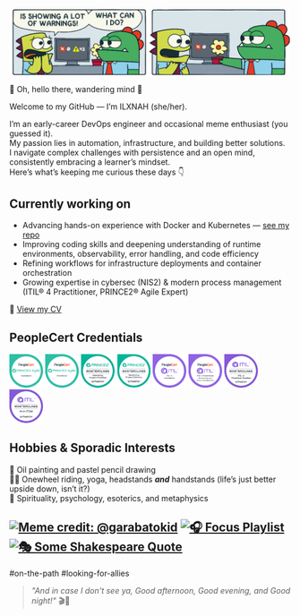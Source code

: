 <img src="error_meme.png" width="501px" />



👋 Oh, hello there, wandering mind 🌱

Welcome to my GitHub — I’m ILXNAH (she/her).


I’m an early-career DevOps engineer and occasional meme enthusiast (you guessed it).  
My passion lies in automation, infrastructure, and building better solutions.  
I navigate complex challenges with persistence and an open mind, consistently embracing a learner’s mindset.  
Here’s what’s keeping me curious these days 👇

## Currently working on
- Advancing hands-on experience with Docker and Kubernetes — [see my repo](https://github.com/ILXNAH/docker-and-k8s)
- Improving coding skills and deepening understanding of runtime environments, observability, error handling, and code efficiency
- Refining workflows for infrastructure deployments and container orchestration
- Growing expertise in cybersec (NIS2) & modern process management (ITIL® 4 Practitioner, PRINCE2® Agile Expert)

📄 [View my CV](https://ilxnah.github.io/cv/ilona-louckova.pdf)

## PeopleCert Credentials

<div align="left">
  <img src="peoplecert-badges/prince2-agile-foundation.png" width="60px" alt="PRINCE2 Agile Foundation" title="PRINCE2 Agile Foundation" />
  <img src="peoplecert-badges/prince2-agile-practitioner.png" width="60px" alt="PRINCE2 Agile Practitioner" title="PRINCE2 Agile Practitioner" />
  <img src="peoplecert-badges/prince2-project-priorities.png" width="60px" alt="PRINCE2 Project Priorities" title="PRINCE2 Project Priorities" />
  <img src="peoplecert-badges/prince2-project-delivery.png" width="60px" alt="PRINCE2 Project Delivery" title="PRINCE2 Project Delivery" />
  <img src="peoplecert-badges/itil4-foundation.png" width="60px" alt="ITIL 4 Foundation" title="ITIL 4 Foundation" />
  <img src="peoplecert-badges/itil4-practitioner-mem.png" width="60px" alt="ITIL 4 Practitioner – Monitor, Evaluate and Measure" title="ITIL 4 Practitioner – Monitoring and Event Management" />
  <img src="peoplecert-badges/itil4-practice-guides.png" width="60px" alt="ITIL 4 Practice Guides" title="ITIL 4 Practice Guides" />
  <img src="peoplecert-badges/itil-ai-in-itsm.png" width="60px" alt="ITIL AI in ITSM" title="ITIL AI in ITSM" />
</div>

## Hobbies & Sporadic Interests
🎨 Oil painting and pastel pencil drawing  
🤸‍♀️ Onewheel riding, yoga, headstands ***and*** handstands (life’s just better upside down, isn’t it?)  
🔮 Spirituality, psychology, esoterics, and metaphysics  

[![Meme credit: @garabatokid](https://img.shields.io/badge/meme%20credit%3A%20%40garabatokid-b92035?style=flat&color=b92035)](https://x.com/garabatokid) [![🎧 Focus Playlist](https://img.shields.io/badge/🎧%20Focus%20Playlist-3a3b3f?style=flat&color=2e8540)](https://youtube.com/playlist?list=PLnhm-_a3haJYBaeCwKZevJNmA3uwKMFhp&si=nqgNeV_LVEUHi1jQ) [![🎭 Some Shakespeare Quote](https://img.shields.io/badge/🎭%20Some%20Shakespeare%20Quote-ffffff?style=flat&color=883a50)](https://github.com/ILXNAH/ILXNAH/blob/main/quote.jpg)
---
#on-the-path #looking-for-allies

> _"And in case I don't see ya, Good afternoon, Good evening, and Good night!"_ 🎬🌙
